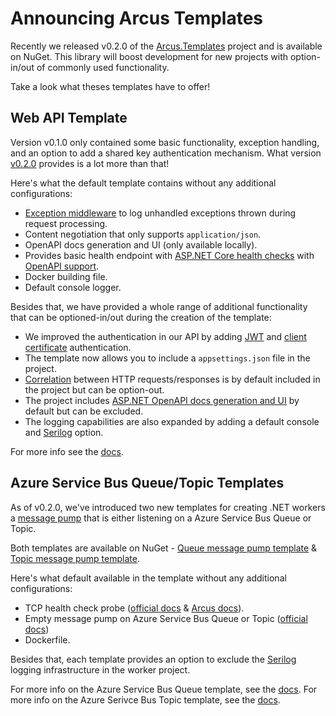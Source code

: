 # Announcing Arcus Templates

Recently we released v0.2.0 of the [Arcus.Templates](https://github.com/arcus-azure/arcus.templates/releases/tag/v0.2.0) project and is available on NuGet.
This library will boost development for new projects with option-in/out of commonly used functionality.

Take a look what theses templates have to offer!

## Web API Template

Version v0.1.0 only contained some basic functionality, exception handling, and an option to add a shared key authentication mechanism.
What version [v0.2.0](https://www.nuget.org/packages/Arcus.Templates.WebApi/) provides is a lot more than that! 

Here's what the default template contains without any additional configurations:

* [Exception middleware](https://webapi.arcus-azure.net/features/logging) to log unhandled exceptions thrown during request processing.
* Content negotiation that only supports `application/json`.
* OpenAPI docs generation and UI (only available locally).
* Provides basic health endpoint with [ASP.NET Core health checks](https://docs.microsoft.com/en-us/aspnet/core/host-and-deploy/health-checks?view=aspnetcore-2.2) with [OpenAPI support](https://www.codit.eu/blog/documenting-asp-net-core-health-checks-with-openapi/).
* Docker building file.
* Default console logger.

Besides that, we have provided a whole range of additional functionality that can be optioned-in/out during the creation of the template:

* We improved the authentication in our API by adding [JWT](https://webapi.arcus-azure.net/features/security/auth/certificate) and [client certificate](https://webapi.arcus-azure.net/features/security/auth/certificate) authentication.
* The template now allows you to include a `appsettings.json` file in the project.
* [Correlation](https://webapi.arcus-azure.net/features/correlation) between HTTP requests/responses is by default included in the project but can be option-out.
* The project includes [ASP.NET OpenAPI docs generation and UI](https://docs.microsoft.com/en-us/aspnet/core/tutorials/getting-started-with-swashbuckle?view=aspnetcore-3.1&tabs=visual-studio) by default but can be excluded.
* The logging capabilities are also expanded by adding a default console and [Serilog](https://serilog.net/) option.

For more info see the [docs](https://templates.arcus-azure.net/features/web-api-template).

## Azure Service Bus Queue/Topic Templates

As of v0.2.0, we've introduced two new templates for creating .NET workers a [message pump](https://messaging.arcus-azure.net/features/message-pumps/service-bus) that is either listening on a Azure Service Bus Queue or Topic.

Both templates are available on NuGet - [Queue message pump template](https://www.nuget.org/packages/Arcus.Templates.ServiceBus.Queue/) & [Topic message pump template](https://www.nuget.org/packages/Arcus.Templates.ServiceBus.Topic/).

Here's what default available in the template without any additional configurations:

* TCP health check probe ([official docs](https://docs.microsoft.com/en-us/aspnet/core/host-and-deploy/health-checks?view=aspnetcore-2.2) & [Arcus docs](https://messaging.arcus-azure.net/features/tcp-health-probe)).
* Empty message pump on Azure Service Bus Queue or Topic ([official docs](https://docs.microsoft.com/en-us/azure/service-bus-messaging/service-bus-dotnet-get-started-with-queues))
* Dockerfile.

Besides that, each template provides an option to exclude the [Serilog](https://serilog.net/) logging infrastructure in the worker project.

For more info on the Azure Service Bus Queue template, see the [docs](https://templates.arcus-azure.net/features/servicebus-queue-worker-template).
For more info on the Azure Serivce Bus Topic template, see the [docs](https://templates.arcus-azure.net/features/servicebus-topic-worker-template).
